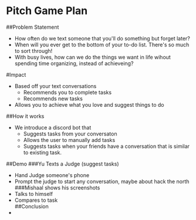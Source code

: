 # Pitch Game Plan

##Problem Statement
- How often do we text someone that you'll do something but forget later?
- When will you ever get to the bottom of your to-do list. There's so much to sort through!
- With busy lives, how can we do the things we want in life wihout spending time organizing, instead of achieveing?

#Impact
- Based off your text conversations
  - Recommends you to complete tasks
  - Recommends new tasks
- Allows you to achieve what you love and suggest things to do

##How it works
- We introduce a discord bot that
    - Suggests tasks from your conversaton
    - Allows the user to manually add tasks
    - Suggests tasks when your friends have a conversation that is similar to existing task.

##Demo
###Yu Texts a Judge (suggest tasks)
- Hand Judge someone's phone
- Prompt the judge to start any conversation, maybe about hack the north
###Mishaal shows his screenshots
- Talks to himself
- Compares to task  
##Conclusion
- 
